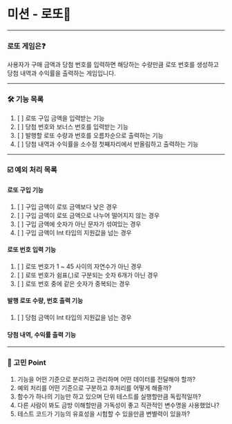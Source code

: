 # 미션 - 로또🎱

___
### 로또 게임은❓
사용자가 구매 금액과 당첨 번호를 입력하면 해당하는 수량만큼 로또 번호를 생성하고 당첨 내역과 수익률을 출력하는 게임입니다.

___
### 🛠️ 기능 목록

1. [ ] 로또 구입 금액을 입력받는 기능
2. [ ] 당첨 번호와 보너스 번호를 입력받는 기능
3. [ ] 발행할 로또 수량과 번호를 오름차순으로 출력하는 기능
4. [ ] 당첨 내역과 수익률을 소수점 첫째자리에서 반올림하고 출력하는 기능

___
### ☑️ 예외 처리 목록

#### 로또 구입 기능

1. [ ] 구입 금액이 로또 금액보다 낮은 경우
2. [ ] 구입 금액이 로또 금액으로 나누어 떨어지지 않는 경우
3. [ ] 구입 금액에 숫자가 아닌 문자가 섞여있는 경우
4. [ ] 구입 금액이 Int 타입의 지원값을 넘는 경우

#### 로또 번호 입력 기능

1. [ ] 로또 번호가 1 ~ 45 사이의 자연수가 아닌 경우
2. [ ] 로또 번호가 쉼표(,)로 구분되는 숫자 6개가 아닌 경우
3. [ ] 로또 번호 중에 같은 숫자가 중복되는 경우

#### 발행 로또 수량, 번호 출력 기능

1. [ ] 당첨 금액이 Int 타입의 지원값을 넘는 경우

#### 당첨 내역, 수익률 출력 기능


___
### 🤔 고민 Point

1. 기능을 어떤 기준으로 분리하고 관리하며 어떤 데이터를 전달해야 할까?
2. 예외 처리를 어떤 기준으로 구분하고 후처리를 어떻게 해줄까?
3. 함수가 하나의 기능만 하고 있으며 단위 테스트를 실행할만큼 독립적일까?
4. 다른 사람이 봐도 금방 이해할만큼 가독성이 좋고 직관적인 변수명을 사용했었나?
5. 테스트 코드가 기능의 유효성을 시험할 수 있을만큼 변별력이 있을까?